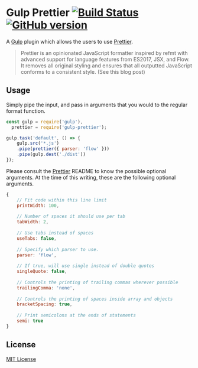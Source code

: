 # Gulp Prettier [![Build Status](https://travis-ci.org/rbelmega/gulp-ng-prettier.svg?branch=master)](https://travis-ci.org/rbelmega/gulp-ng-prettier) [![GitHub version](https://badge.fury.io/gh/rbelmega%2Fgulp-ng-prettier.svg)](https://badge.fury.io/gh/rbelmega%2Fgulp-ng-prettier)

A [Gulp](http://gulpjs.com/) plugin which allows the users to use [Prettier](https://github.com/jlongster/prettier).

> Prettier is an opinionated JavaScript formatter inspired by refmt with advanced support for language features from ES2017, JSX, and Flow. It removes all original styling and ensures that all outputted JavaScript conforms to a consistent style. (See this blog post)


## Usage

Simply pipe the input, and pass in arguments that you would to the regular format function.

```js
const gulp = require('gulp'),
  prettier = require('gulp-prettier');

gulp.task('default', () => {
	gulp.src('*.js')
	.pipe(prettier({ parser: 'flow' }))
	.pipe(gulp.dest('./dist'))
});
```

Please consult the [Prettier](https://github.com/jlongster/prettier) README to know the possible optional arguments. At the time of this writing, these are the following optional arguments.

```js
{
    // Fit code within this line limit
    printWidth: 100,
  
    // Number of spaces it should use per tab
    tabWidth: 2,
  
    // Use tabs instead of spaces
    useTabs: false,
  
    // Specify which parser to use.
    parser: 'flow',
  
    // If true, will use single instead of double quotes
    singleQuote: false,
  
    // Controls the printing of trailing commas wherever possible
    trailingComma: 'none',
  
    // Controls the printing of spaces inside array and objects
    bracketSpacing: true,
  
    // Print semicolons at the ends of statements
    semi: true
}
```

## License

[MIT License](https://raw.githubusercontent.com/rbelmega/gulp-ng-prettier/master/LICENSE)